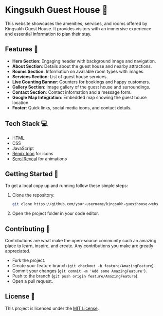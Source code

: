 # Kingsukh Guest House 🏡

This website showcases the amenities, services, and rooms offered by Kingsukh Guest House. It provides visitors with an immersive experience and essential information to plan their stay.

## Features 🌟

- **Hero Section**: Engaging header with background image and navigation.
- **About Section**: Details about the guest house and nearby attractions.
- **Rooms Section**: Information on available room types with images.
- **Services Section**: List of guest house services.
- **Live Counting Banner**: Counters for bookings and happy customers.
- **Gallery Section**: Image gallery of the guest house and surroundings.
- **Contact Section**: Contact information and a message form.
- **Google Map Integration**: Embedded map showing the guest house location.
- **Footer**: Quick links, social media icons, and contact details.

## Tech Stack 💻

- HTML
- CSS
- JavaScript
- [Remix Icon](https://remixicon.com/) for icons
- [ScrollReveal](https://scrollrevealjs.org/) for animations

## Getting Started 🚀

To get a local copy up and running follow these simple steps:

1. Clone the repository:
   ```bash
   git clone https://github.com/your-username/kingsukh-guesthouse-website.git
2. Open the project folder in your code editor.


## Contributing 🤝

Contributions are what make the open-source community such an amazing place to learn, inspire, and create. Any contributions you make are greatly appreciated.

- Fork the project.
- Create your feature branch (`git checkout -b feature/AmazingFeature`).
- Commit your changes (`git commit -m 'Add some AmazingFeature'`).
- Push to the branch (`git push origin feature/AmazingFeature`).
- Open a pull request.

## License 📝

This project is licensed under the [MIT License](LICENSE).

